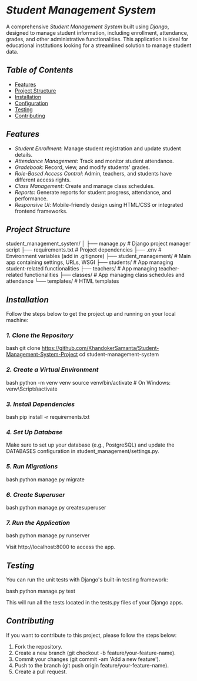 # *Student Management System*

A comprehensive *Student Management System* built using *Django*, designed to manage student information, including enrollment, attendance, grades, and other administrative functionalities. This application is ideal for educational institutions looking for a streamlined solution to manage student data.

## *Table of Contents*
- [Features](#features)
- [Project Structure](#project-structure)
- [Installation](#installation)
- [Configuration](#configuration)
- [Testing](#testing)
- [Contributing](#contributing)

## *Features*
- *Student Enrollment*: Manage student registration and update student details.
- *Attendance Management*: Track and monitor student attendance.
- *Gradebook*: Record, view, and modify students' grades.
- *Role-Based Access Control*: Admin, teachers, and students have different access rights.
- *Class Management*: Create and manage class schedules.
- *Reports*: Generate reports for student progress, attendance, and performance.
- *Responsive UI*: Mobile-friendly design using HTML/CSS or integrated frontend frameworks.


## *Project Structure*

student_management_system/
│
├── manage.py               # Django project manager script
├── requirements.txt        # Project dependencies
├── .env                    # Environment variables (add in .gitignore)
├── student_management/     # Main app containing settings, URLs, WSGI
├── students/               # App managing student-related functionalities
├── teachers/               # App managing teacher-related functionalities
├── classes/                # App managing class schedules and attendance
└── templates/              # HTML templates


## *Installation*
Follow the steps below to get the project up and running on your local machine:

### *1. Clone the Repository*
bash
git clone https://github.com/KhandokerSamanta/Student-Management-System-Project
cd student-management-system


### *2. Create a Virtual Environment*
bash
python -m venv venv
source venv/bin/activate  # On Windows: venv\Scripts\activate


### *3. Install Dependencies*
bash
pip install -r requirements.txt


### *4. Set Up Database*
Make sure to set up your database (e.g., PostgreSQL) and update the DATABASES configuration in student_management/settings.py.

### *5. Run Migrations*
bash
python manage.py migrate


### *6. Create Superuser*
bash
python manage.py createsuperuser


### *7. Run the Application*
bash
python manage.py runserver

Visit http://localhost:8000 to access the app.


## *Testing*
You can run the unit tests with Django's built-in testing framework:

bash
python manage.py test


This will run all the tests located in the tests.py files of your Django apps.

## *Contributing*
If you want to contribute to this project, please follow the steps below:
1. Fork the repository.
2. Create a new branch (git checkout -b feature/your-feature-name).
3. Commit your changes (git commit -am 'Add a new feature').
4. Push to the branch (git push origin feature/your-feature-name).
5. Create a pull request.

